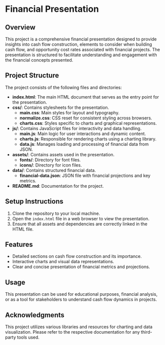 # Financial Presentation

## Overview
This project is a comprehensive financial presentation designed to provide insights into cash flow construction, elements to consider when building cash flow, and opportunity cost rates associated with financial projects. The presentation is structured to facilitate understanding and engagement with the financial concepts presented.

## Project Structure
The project consists of the following files and directories:

- **index.html**: The main HTML document that serves as the entry point for the presentation.
- **css/**: Contains stylesheets for the presentation.
  - **main.css**: Main styles for layout and typography.
  - **normalize.css**: CSS reset for consistent styling across browsers.
  - **charts.css**: Styles specific to charts and graphical representations.
- **js/**: Contains JavaScript files for interactivity and data handling.
  - **main.js**: Main logic for user interactions and dynamic content.
  - **charts.js**: Responsible for rendering charts using a charting library.
  - **data.js**: Manages loading and processing of financial data from JSON.
- **assets/**: Contains assets used in the presentation.
  - **fonts/**: Directory for font files.
  - **icons/**: Directory for icon files.
- **data/**: Contains structured financial data.
  - **financial-data.json**: JSON file with financial projections and key metrics.
- **README.md**: Documentation for the project.

## Setup Instructions
1. Clone the repository to your local machine.
2. Open the `index.html` file in a web browser to view the presentation.
3. Ensure that all assets and dependencies are correctly linked in the HTML file.

## Features
- Detailed sections on cash flow construction and its importance.
- Interactive charts and visual data representations.
- Clear and concise presentation of financial metrics and projections.

## Usage
This presentation can be used for educational purposes, financial analysis, or as a tool for stakeholders to understand cash flow dynamics in projects. 

## Acknowledgments
This project utilizes various libraries and resources for charting and data visualization. Please refer to the respective documentation for any third-party tools used.